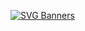 [![SVG Banners](https://svg-banners.vercel.app/api?type=glitch&text1=Alex%20J%20Chan%20🤖&width=800&height=200)](https://alexjchan.com)
